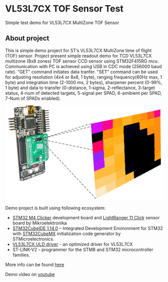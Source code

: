 # VL53L7CX TOF Sensor Test
 Simple test demo for VL53L7CX MultiZone TOF Sensor 
## About project

This is simple demo project for ST’s VL53L7CX MultiZone time of flight (TOF) sensor. Project present simple readout demo for TCD VL53L7CX multizone (8x8 zones) TOF sensor CCD sensor using STM32F415RG mcu. Communication with PC is achieved using USB in CDC mode (256000 baud rate). "GET" command initiates data tranfer. "SET" command can be used for adjusting resolution (4x4 or 8x8, 1 byte), ranging frequency(60Hz max, 1 byte) and integration time (2-1000 ms, 2 bytes), sharpener percent (0-99%, 1 byte) and data to transfer (0-distance, 1-sigma, 2-reflectance, 3-target status, 4-num of detected targets, 5-signal per SPAD, 6-amibient per SPAD, 7-Num of SPADs enabled). 

<p align="center">
<img src="https://github.com/OptoLAB/VL53L7CX-TOF-Sensor-Test/blob/main/img/VL53L7CX.jpg" width="600"/>
</p>

Demo project is built using following ecosystem:

- [STM32 M4 Clicker](https://www.mikroe.com/clicker-stm32f4) development board and [LightRanger 11 Click](https://www.mikroe.com/lightranger-11-click) sensor board by Mikroelektronika
- [STM32CubeIDE 1.14.0](https://www.st.com/en/development-tools/stm32cubeide.html) – Integrated Development Environment for STM32 with [STM32CubeMX](https://www.st.com/en/development-tools/stm32cubemx.html) initialization code generator by STMicroelectronics.
- [VL53L7CX ULD driver](https://www.st.com/en/embedded-software/stsw-img036.html) - an optimized driver for VL53L7CX
- ST-LINK-V2 - programmer for the STM8 and STM32 microcontroller families.

More info can be found [here](https://www.optolab.ftn.uns.ac.rs/index.php/education/project-base/297-multizone-tof-sensor-demo-vl53l7cx)

Demo video on [youtube](https://www.youtube.com/watch?v=VrheGO3DJa8) 
